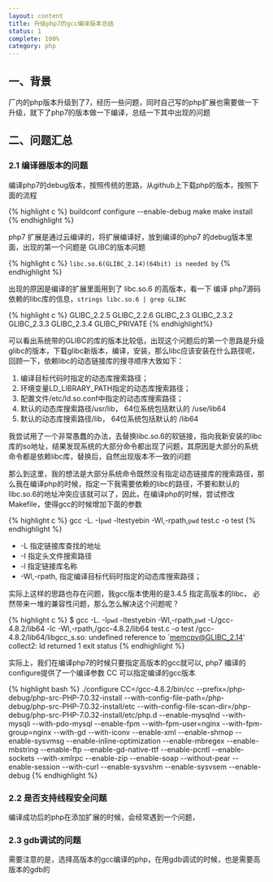 ```yaml
---
layout: content
title: 升级php7的gcc编译版本总结
status: 1
complete: 100% 
category: php
---
```


## 一、背景

厂内的php版本升级到了7，经历一些问题，同时自己写的php扩展也需要做一下升级，就下了php7的版本做一下编译，总结一下其中出现的问题

## 二、问题汇总

### 2.1 编译器版本的问题

编译php7的debug版本，按照传统的思路，从github上下载php的版本，按照下面的流程

{% highlight c %}
buildconf
configure --enable-debug
make 
make install
{% endhighlight %}

php7 扩展是通过云编译的，将扩展编译好，放到编译的php7 的debug版本里面，出现的第一个问题是 GLIBC的版本问题

{% highlight c %}
`libc.so.6(GLIBC_2.14)(64bit) is needed by`
{% endhighlight %}


出现的原因是编译的扩展里面用到了 libc.so.6 的高版本，看一下 编译 php7源码依赖的libc库的信息，`strings libc.so.6 | grep GLIBC`  

{% highlight c %}
GLIBC_2.2.5
GLIBC_2.2.6
GLIBC_2.3
GLIBC_2.3.2
GLIBC_2.3.3
GLIBC_2.3.4
GLIBC_PRIVATE
{% endhighlight%}

可以看出系统带的GLIBC的库的版本比较低，出现这个问题后的第一个思路是升级glibc的版本，下载glibc新版本，编译，安装，那么libc应该安装在什么路径呢，回顾一下，依赖libc的动态链接库的搜寻顺序大致如下：

1. 编译目标代码时指定的动态库搜索路径；
2. 环境变量LD_LIBRARY_PATH指定的动态库搜索路径；
3. 配置文件/etc/ld.so.conf中指定的动态库搜索路径；
4. 默认的动态库搜索路径/usr/lib， 64位系统包括默认的 /use/lib64
5. 默认的动态库搜索路径/lib， 64位系统包括默认的 /lib64

我尝试用了一个非常愚蠢的办法，去替换libc.so.6的软链接，指向我新安装的libc库的so地址，结果发现系统的大部分命令都出现了问题，其原因是大部分的系统命令都是依赖libc库，替换后，自然出现版本不一致的问题

那么到这里，我的想法是大部分系统命令既然没有指定动态链接库的搜索路径，那么我在编译php的时候，指定一下我需要依赖的libc的路径，不要和默认的libc.so.6的地址冲突应该就可以了，因此，在编译php的时候，尝试修改Makefile，使得gcc的时候增加下面的参数

{% highlight c %}
gcc -L. -I`pwd` -ltestyebin  -Wl,-rpath,`pwd`  test.c -o test
{% endhighlight %}

- -L 指定链接库查找的地址
- -I 指定头文件搜索路径
- -l 指定链接库名称
- -Wl,-rpath, 指定编译目标代码时指定的动态库搜索路径；

实际上这样的思路也存在问题，我gcc版本使用的是3.4.5 指定高版本的libc， 必然带来一堆的兼容性问题，那么怎么解决这个问题呢？

{% highlight c %}
$ gcc -L. -I`pwd` -ltestyebin  -Wl,-rpath,`pwd` -L/gcc-4.8.2/lib64 -lc -Wl,-rpath,/gcc-4.8.2/lib64   test.c -o test
/gcc-4.8.2/lib64/libgcc_s.so: undefined reference to `memcpy@GLIBC_2.14'
collect2: ld returned 1 exit status
{% endhighlight %}

实际上，我们在编译php7的时候只要指定高版本的gcc就可以, php7 编译的configure提供了一个编译参数 CC 可以指定编译的gcc版本

{% highlight bash %}
./configure CC=/gcc-4.8.2/bin/cc --prefix=/php-debug/php-src-PHP-7.0.32-install --with-config-file-path=/php-debug/php-src-PHP-7.0.32-install/etc --with-config-file-scan-dir=/php-debug/php-src-PHP-7.0.32-install/etc/php.d --enable-mysqlnd --with-mysqli --with-pdo-mysql --enable-fpm --with-fpm-user=nginx --with-fpm-group=nginx --with-gd --with-iconv --enable-xml --enable-shmop --enable-sysvmsg --enable-inline-optimization --enable-mbregex --enable-mbstring --enable-ftp --enable-gd-native-ttf --enable-pcntl --enable-sockets --with-xmlrpc --enable-zip --enable-soap --without-pear --enable-session --with-curl --enable-sysvshm --enable-sysvsem --enable-debug
{% endhighlight %}


### 2.2 是否支持线程安全问题

编译成功后的php在添加扩展的时候，会经常遇到一个问题，




### 2.3 gdb调试的问题

需要注意的是，选择高版本的gcc编译的php，在用gdb调试的时候，也是需要高版本的gdb的